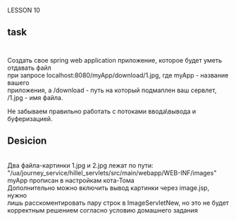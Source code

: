 LESSON 10
## task <br><br>
Создать свое spring web application приложение, которое будет уметь отдавать файл <br>
при запросе localhost:8080/myApp/download/1.jpg, где myApp - название вашего <br>
приложения, а /download - путь на который подмаплен ваш сервлет, /1.jpg - имя файла.<br>

Не забываем правильно работать с потоками ввода\вывода и буферизацией.<br>

## Desicion
<br>
Два файла-картинки 1.jpg и  2.jpg лежат по пути:  <br>
"/ua/journey_service/hillel_servlets/src/main/webapp/WEB-INF/images" <br>
myApp прописан в настройкам кота-Тома <br>
Дополнительно можно включить вывод картинки через image.jsp, нужно <br>
лишь расскоментировать пару строк в ImageServletNew, но это не будет <br>
корректным решением согласно условию домашнего задания

